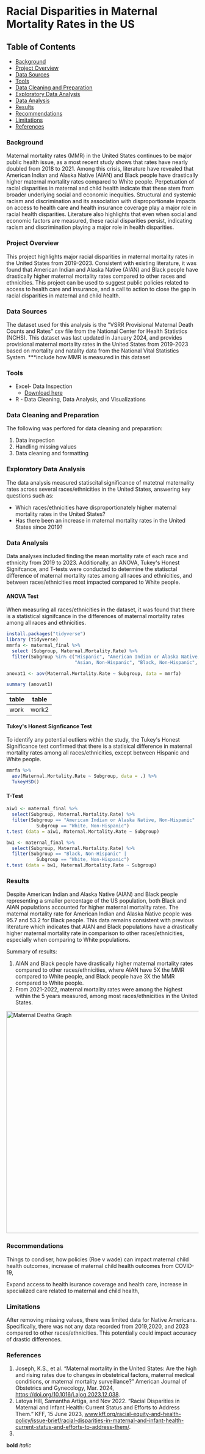 # Racial Disparities in Maternal Mortality Rates in the US

## Table of Contents

- [Background](#background)
- [Project Overview](#project-overview)
- [Data Sources](#data-sources)
- [Tools](#tools)
- [Data Cleaning and Preparation](#data-cleaning-and-preparation)
- [Exploratory Data Analysis](#exploratory-data-analysis)
- [Data Analysis](#data-analysis)
- [Results](#results)
- [Recommendations](#recommendations)
- [Limitations](#limitations)
- [References](#references)

### Background

Maternal mortality rates (MMR) in the United States continues to be major public health issue, as a most recent study shows that rates have nearly doubled from 2018 to 2021. Among this crisis, literature have revealed that American Indian and Alaska Native (AIAN) and Black people have drastically higher maternal mortality rates compared to White people. Perpetuation of racial disparities in maternal and child health indicate that these stem from broader underlying social and economic inequities. Structural and systemic racism and discrimination and its association with disproportionate impacts on access to health care and health insurance coverage play a major role in racial health disparities. Literature also highlights that even when social and economic factors are measured, these racial disparities persist, indicating racism and discrimination playing a major role in health disparities.  

### Project Overview

This project highlights major racial disparities in maternal mortality rates in the United States from 2019-2023. Consistent with existing literature, it was found that American Indian and Alaska Native (AIAN) and Black people have drastically higher maternal mortality rates compared to other races and ethnicities. This project can be used to suggest public policies related to access to health care and insurance, and a call to action to close the gap in racial disparities in maternal and child health. 

### Data Sources

The dataset used for this analysis is the "VSRR Provisional Maternal Death Counts and Rates" csv file from the National Center for Health Statistics (NCHS). This dataset was last updated in January 2024, and provides provisional maternal mortality rates in the United States from 2019-2023 based on mortality and natality data from the National Vital Statistics System. ***include how MMR is measured in this dataset

### Tools

  - Excel- Data Inspection
      - [Download here](https://data.cdc.gov/resource/e2d5-ggg7.csv)
  - R - Data Cleaning, Data Analysis, and Visualizations
    
### Data Cleaning and Preparation

The following was perfored for data cleaning and preparation:
1. Data inspection
2. Handling missing values
3. Data cleaning and formatting

### Exploratory Data Analysis

The data analysis measured statiscital significance of matetnal maternality rates across several races/ethnicities in the United States, answering key questions such as:

- Which races/ethnicities have disproportionately higher maternal mortality rates in the United States?
- Has there been an increase in maternal mortality rates in the United States since 2019?

### Data Analysis
Data analyses included finding the mean mortality rate of each race and ethnicity from 2019 to 2023.  Additionally, an ANOVA, Tukey's Honest Signifcance, and T-tests were conducted to determine the statisctal difference of maternal mortality rates among all races and ethnicities, and between races/ethnicities most impacted compared to White people. 

#### ANOVA Test
When measuring all races/ethnicities in the dataset, it was found that there is a statistical signifcance in the differences of maternal mortality rates among all races and ethnicities. 

```R
install.packages("tidyverse")
library (tidyverse)
mmrfa <- maternal_final %>%
  select (Subgroup, Maternal.Mortality.Rate) %>%
  filter(Subgroup %in% c("Hispanic", "American Indian or Alaska Native, Non-Hispanic", 
                         "Asian, Non-Hispanic", "Black, Non-Hispanic", "White, Non-Hispanic"))

anovat1 <- aov(Maternal.Mortality.Rate ~ Subgroup, data = mmrfa)

summary (anovat1)
```
|table|table|
|-----|-----|
|work|work2|

#### Tukey's Honest Signficance Test
To identify any potential outliers within the study, the Tukey's Honest Significance test confirmed that there is a statisical difference in maternal mortality rates among all races/ethnicities, except between Hispanic and White people. 


```R
mmrfa %>%
  aov(Maternal.Mortality.Rate ~ Subgroup, data = .) %>%
  TukeyHSD()
```
#### T-Test

```R
aiw1 <- maternal_final %>% 
  select(Subgroup, Maternal.Mortality.Rate) %>%
  filter(Subgroup == "American Indian or Alaska Native, Non-Hispanic" |
           Subgroup == "White, Non-Hispanic")
t.test (data = aiw1, Maternal.Mortality.Rate ~ Subgroup)

bw1 <- maternal_final %>% 
  select(Subgroup, Maternal.Mortality.Rate) %>%
  filter(Subgroup == "Black, Non-Hispanic" |
           Subgroup == "White, Non-Hispanic")
t.test (data = bw1, Maternal.Mortality.Rate ~ Subgroup)
```

### Results
Despite American Indian and Alaska Native (AIAN) and Black people representing a smaller percentage of the US population, both Black and AIAN populations accounted for higher maternal mortality rates. The maternal mortality rate for American Indian and Alaska Native people was 95.7 and 53.2 for Black people. This data remains consistent with previous literature which indicates that AIAN and Black populations have a drastically higher maternal mortality rate in comparison to other races/ethnicities, especially when comparing to White populations. 

Summary of results:
1. AIAN and Black people have drastically higher maternal mortality rates compared to other races/ethnicities, where AIAN have 5X the MMR compared to White people, and Black people have 3X the MMR compared to White people.
2. From 2021-2022, maternal mortality rates were among the highest within the 5 years measured, among most races/ethnicities in the United States. 

<img width="581" alt="Maternal Deaths Graph" src="https://github.com/JJ9218/Maternal-Mortality-Rates/assets/163039134/695423b2-1ebc-445c-9052-a5f87d0258d8">

### Recommendations
Things to condiser, how policies (Roe v wade) can impact maternal child health outcomes, increase of maternal child health outcomes from COVID-19, 

Expand access to health isurance coverage and health care, increase in specialized care related to maternal and child health, 

### Limitations

After removing missing values, there was limited data for Native Americans. Specifically, there was not any data recorded from 2019,2020, and 2023 compared to other races/ethnicities. This potentially could impact accuracy of drastic differences. 

### References

1. Joseph, K.S., et al. “Maternal mortality in the United States: Are the high and rising rates due to changes in obstetrical factors, maternal medical conditions, or maternal mortality surveillance?” American Journal of Obstetrics and Gynecology, Mar. 2024, https://doi.org/10.1016/j.ajog.2023.12.038. 
2. Latoya Hill, Samantha Artiga, and Nov 2022. “Racial Disparities in Maternal and Infant Health: Current Status and Efforts to Address Them.” KFF, 15 June 2023, www.kff.org/racial-equity-and-health-policy/issue-brief/racial-disparities-in-maternal-and-infant-health-current-status-and-efforts-to-address-them/.
3. 


  **bold**
  *italic*
